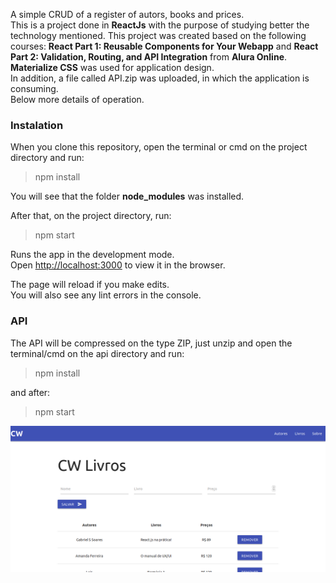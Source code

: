A simple CRUD of a register of autors, books and prices.<br>
This is a project done in **ReactJs** with the purpose of studying better the technology mentioned. This project was created based on the following courses: **React Part 1: Reusable Components for Your Webapp** and **React Part 2: Validation, Routing, and API Integration** from **Alura Online**.<br>
**Materialize CSS** was used for application design.<br>
In addition, a file called API.zip was uploaded, in which the application is consuming.<br>
Below more details of operation.

### Instalation

When you clone this repository, open the terminal or cmd on the project directory and run:

>npm install

You will see that the folder **node_modules** was installed.

After that, on the project directory, run:

>npm start

Runs the app in the development mode.<br />
Open [http://localhost:3000](http://localhost:3000) to view it in the browser.

The page will reload if you make edits.<br />
You will also see any lint errors in the console.

### API

The API will be compressed on the type ZIP, just unzip and open the terminal/cmd on the api directory and run:

>npm install

and after:

>npm start

![The CRUD in ReactJS](/image01.png)
